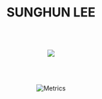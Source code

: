 <h1 align="center">SUNGHUN LEE</h1>

<div align="center">
  <br />
  <br />

  <p herf="https://kusdsuna.tistory.com/">
    <img src="https://skillicons.dev/icons?i=js,ts,react,nextjs,redux,recoil,figma,git,aws,styledcomponents,nodejs,vercel&perline=3"/>
  </p>
  <!-- jest,flutter  -->

  <br />
  <br />

  ![Metrics](https://metrics.lecoq.io/kaen7?template=classic&isocalendar=1&languages=1&habits=1&followup=1&discussions=1&base=header%2C%20activity%2C%20community%2C%20repositories%2C%20metadata&base.indepth=false&base.hireable=false&base.skip=false&isocalendar=false&isocalendar.duration=half-year&languages=false&languages.limit=8&languages.threshold=0%25&languages.other=true&languages.colors=github&languages.sections=most-used&languages.indepth=false&languages.analysis.timeout=15&languages.analysis.timeout.repositories=7.5&languages.categories=markup%2C%20programming&languages.recent.categories=markup%2C%20programming&languages.recent.load=300&languages.recent.days=14&habits=false&habits.from=200&habits.days=14&habits.facts=true&habits.charts=false&habits.charts.type=classic&habits.trim=false&habits.languages.limit=8&habits.languages.threshold=0%25&followup=false&followup.sections=repositories&followup.indepth=false&followup.archived=true&discussions=false&discussions.categories=true&discussions.categories.limit=0&config.timezone=Asia%2FSeoul)
</div>  
